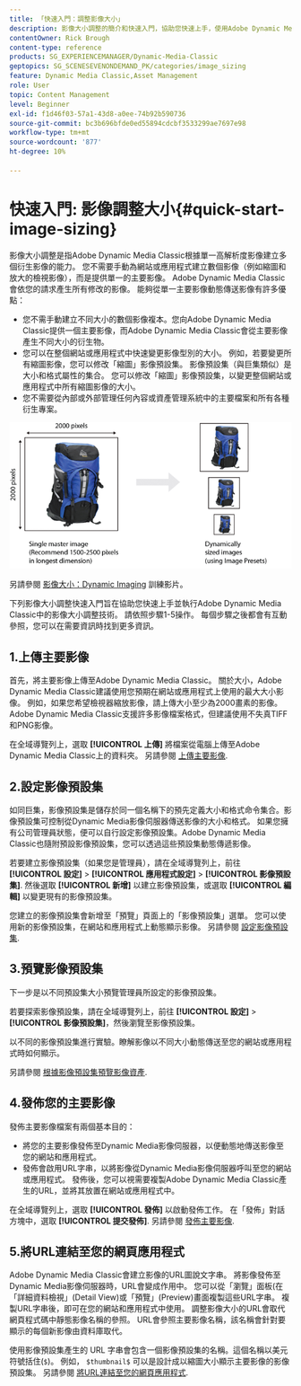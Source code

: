 ```yaml
---
title: 「快速入門：調整影像大小」
description: 影像大小調整的簡介和快速入門，協助您快速上手，使用Adobe Dynamic Media Classic中的影像大小調整技術。
contentOwner: Rick Brough
content-type: reference
products: SG_EXPERIENCEMANAGER/Dynamic-Media-Classic
geptopics: SG_SCENESEVENONDEMAND_PK/categories/image_sizing
feature: Dynamic Media Classic,Asset Management
role: User
topic: Content Management
level: Beginner
exl-id: f1d46f03-57a1-43d8-a0ee-74b92b590736
source-git-commit: bc3b696bfde0ed55894cdcbf3533299ae7697e98
workflow-type: tm+mt
source-wordcount: '877'
ht-degree: 10%

---
```


# 快速入門: 影像調整大小{#quick-start-image-sizing}

影像大小調整是指Adobe Dynamic Media Classic根據單一高解析度影像建立多個衍生影像的能力。 您不需要手動為網站或應用程式建立數個影像（例如縮圖和放大的檢視影像），而是提供單一的主要影像。 Adobe Dynamic Media Classic會依您的請求產生所有修改的影像。 能夠從單一主要影像動態傳送影像有許多優點：

* 您不需手動建立不同大小的數個影像複本。您向Adobe Dynamic Media Classic提供一個主要影像，而Adobe Dynamic Media Classic會從主要影像產生不同大小的衍生物。
* 您可以在整個網站或應用程式中快速變更影像型別的大小。 例如，若要變更所有縮圖影像，您可以修改「縮圖」影像預設集。 影像預設集（與巨集類似）是大小和格式屬性的集合。 您可以修改「縮圖」影像預設集，以變更整個網站或應用程式中所有縮圖影像的大小。
* 您不需要從內部或外部管理任何內容或資產管理系統中的主要檔案和所有各種衍生專案。

![您可以從相同的高解析度主要檔案中，以不同大小建立多個衍生影像。](/help/using/assets/is_derivative_sizes_popup.png)

另請參閱 [影像大小：Dynamic Imaging](https://s7d5.scene7.com/s7viewers/html5/VideoViewer.html?videoserverurl=https://s7d5.scene7.com/is/content/&amp;emailurl=https://s7d5.scene7.com/s7/emailFriend&amp;serverUrl=https://s7d5.scene7.com/is/image/&amp;config=Scene7SharedAssets/Universal_HTML5_Video&amp;contenturl=https://s7d5.scene7.com/skins/&amp;asset=S7tutorials/557_Image%20Sizing_converted%20renamed_Dynamic%20Imaging-AVS) 訓練影片。

下列影像大小調整快速入門旨在協助您快速上手並執行Adobe Dynamic Media Classic中的影像大小調整技術。 請依照步驟1-5操作。 每個步驟之後都會有互動參照，您可以在需要資訊時找到更多資訊。

## 1.上傳主要影像

首先，將主要影像上傳至Adobe Dynamic Media Classic。 關於大小，Adobe Dynamic Media Classic建議使用您預期在網站或應用程式上使用的最大大小影像。 例如，如果您希望檢視器縮放影像，請上傳大小至少為2000畫素的影像。 Adobe Dynamic Media Classic支援許多影像檔案格式，但建議使用不失真TIFF和PNG影像。

在全域導覽列上，選取 **[!UICONTROL 上傳]** 將檔案從電腦上傳至Adobe Dynamic Media Classic上的資料夾。 另請參閱 [上傳主要影像](uploading-master-images.md#uploading_master_images).

## 2.設定影像預設集

如同巨集，影像預設集是儲存於同一個名稱下的預先定義大小和格式命令集合。影像預設集可控制從Dynamic Media影像伺服器傳送影像的大小和格式。 如果您擁有公司管理員狀態，便可以自行設定影像預設集。Adobe Dynamic Media Classic也隨附預設影像預設集，您可以透過這些預設集動態傳遞影像。

若要建立影像預設集（如果您是管理員），請在全域導覽列上，前往 **[!UICONTROL 設定]** > **[!UICONTROL 應用程式設定]** > **[!UICONTROL 影像預設集]**. 然後選取 **[!UICONTROL 新增]** 以建立影像預設集，或選取 **[!UICONTROL 編輯]** 以變更現有的影像預設集。

您建立的影像預設集會新增至「預覽」頁面上的「影像預設集」選單。 您可以使用新的影像預設集，在網站和應用程式上動態顯示影像。 另請參閱 [設定影像預設集](setting-image-presets.md#setting_up_image_presets).

## 3.預覽影像預設集

下一步是以不同預設集大小預覽管理員所設定的影像預設集。

若要探索影像預設集，請在全域導覽列上，前往 **[!UICONTROL 設定]** > **[!UICONTROL 影像預設集]**，然後瀏覽至影像預設集。

以不同的影像預設集進行實驗。瞭解影像以不同大小動態傳送至您的網站或應用程式時如何顯示。

另請參閱 [根據影像預設集預覽影像資產](previewing-asset.md#previewing_an_image_asset_based_on_its_image_preset).

## 4.發佈您的主要影像

發佈主要影像檔案有兩個基本目的：

* 將您的主要影像發佈至Dynamic Media影像伺服器，以便動態地傳送影像至您的網站和應用程式。
* 發佈會啟用URL字串，以將影像從Dynamic Media影像伺服器呼叫至您的網站或應用程式。 發佈後，您可以視需要複製Adobe Dynamic Media Classic產生的URL，並將其放置在網站或應用程式中。

在全域導覽列上，選取 **[!UICONTROL 發佈]** 以啟動發佈工作。 在「發佈」對話方塊中，選取 **[!UICONTROL 提交發佈]**. 另請參閱 [發佈主要影像](publishing-master-images.md#publishing_master_images).

## 5.將URL連結至您的網頁應用程式

Adobe Dynamic Media Classic會建立影像的URL圖說文字串。 將影像發佈至Dynamic Media影像伺服器時，URL會變成作用中。 您可以從「瀏覽」面板(在「詳細資料檢視」(Detail View)或「預覽」(Preview)畫面複製這些URL字串。 複製URL字串後，即可在您的網站和應用程式中使用。 調整影像大小的URL會取代網頁程式碼中靜態影像名稱的參照。 URL會參照主要影像名稱，該名稱會針對要顯示的每個新影像由資料庫取代。

使用影像預設集產生的 URL 字串會包含一個影像預設集的名稱。這個名稱以美元符號括住(`$`)。 例如， `$thumbnail$` 可以是設計成以縮圖大小顯示主要影像的影像預設集。 另請參閱 [將URL連結至您的網頁應用程式](linking-urls-web-application.md#linking_urls_to_your_web_application).
